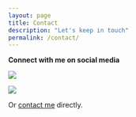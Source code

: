 ```yaml
---
layout: page
title: Contact
description: "Let's keep in touch"
permalink: /contact/
---
```


**Connect with me on social media**

[![](https://img.shields.io/badge/linkedin%20-%230077B5.svg?&style=for-the-badge&logo=linkedin&logoColor=white)](https://www.linkedin.com/in/karxie)

[![](https://img.shields.io/badge/instagram%20-%23E4405F.svg?&style=for-the-badge&logo=Instagram&logoColor=white)](https://www.instagram.com/knittedk/)


Or [contact me](https://xiekaren.github.io/contact/) directly.